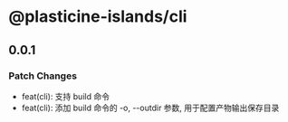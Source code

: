 # @plasticine-islands/cli

## 0.0.1

### Patch Changes

- feat(cli): 支持 build 命令
- feat(cli): 添加 build 命令的 -o, --outdir 参数, 用于配置产物输出保存目录
